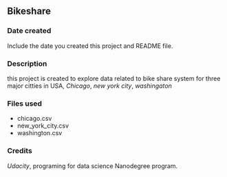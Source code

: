 
## Bikeshare 

### Date created
Include the date you created this project and README file.

### Description
this project is created to explore data related to bike share system for three major citties in USA, *Chicago*, *new york city*, *washingaton*

### Files used
- chicago.csv
- new_york_city.csv
- washington.csv

### Credits
_Udacity_, programing for data science Nanodegree program.
